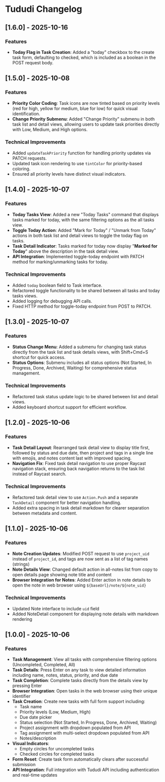 # Tududi Changelog

## [1.6.0] - 2025-10-16

### Features
- **Today Flag in Task Creation**: Added a "today" checkbox to the create task form, defaulting to checked, which is included as a boolean in the POST request body.

## [1.5.0] - 2025-10-08

### Features
- **Priority Color Coding**: Task icons are now tinted based on priority levels (red for high, yellow for medium, blue for low) for quick visual identification.
- **Change Priority Submenu**: Added "Change Priority" submenu in both task list and detail views, allowing users to update task priorities directly with Low, Medium, and High options.

### Technical Improvements
- Added `updateTaskPriority` function for handling priority updates via PATCH requests.
- Updated task icon rendering to use `tintColor` for priority-based coloring.
- Ensured all priority levels have distinct visual indicators.

## [1.4.0] - 2025-10-07

### Features
- **Today Tasks View**: Added a new "Today Tasks" command that displays tasks marked for today, with the same filtering options as the all tasks view.
- **Toggle Today Action**: Added "Mark for Today" / "Unmark from Today" actions in both task list and detail views to toggle the today flag on tasks.
- **Task Detail Indicator**: Tasks marked for today now display "**Marked for Today**" above the description in the task detail view.
- **API Integration**: Implemented toggle-today endpoint with PATCH method for marking/unmarking tasks for today.

### Technical Improvements
- Added `today` boolean field to Task interface.
- Refactored toggle functionality to be shared between all tasks and today tasks views.
- Added logging for debugging API calls.
- Fixed HTTP method for toggle-today endpoint from POST to PATCH.

## [1.3.0] - 2025-10-07

### Features
- **Status Change Menu**: Added a submenu for changing task status directly from the task list and task details views, with Shift+Cmd+S shortcut for quick access.
- **Status Options**: Submenu includes all status options (Not Started, In Progress, Done, Archived, Waiting) for comprehensive status management.

### Technical Improvements
- Refactored task status update logic to be shared between list and detail views.
- Added keyboard shortcut support for efficient workflow.

## [1.2.0] - 2025-10-06

### Features
- **Task Detail Layout**: Rearranged task detail view to display title first, followed by status and due date, then project and tags in a single line with emojis, and notes content last with improved spacing.
- **Navigation Fix**: Fixed task detail navigation to use proper Raycast navigation stack, ensuring back navigation returns to the task list instead of Raycast search.

### Technical Improvements
- Refactored task detail view to use `Action.Push` and a separate `TaskDetail` component for better navigation handling.
- Added extra spacing in task detail markdown for clearer separation between metadata and content.

## [1.1.0] - 2025-10-06

### Features
- **Note Creation Updates**: Modified POST request to use `project_uid` instead of `project_id`, and tags are now sent as a list of tag names (strings)
- **Note Details View**: Changed default action in all-notes list from copy to open details page showing note title and content
- **Browser Integration for Notes**: Added Enter action in note details to open the note in web browser using `${baseUrl}/note/${note_uid}`

### Technical Improvements
- Updated Note interface to include `uid` field
- Added NoteDetail component for displaying note details with markdown rendering

## [1.0.0] - 2025-10-06

### Features
- **Task Management**: View all tasks with comprehensive filtering options (Uncompleted, Completed, All)
- **Task Details**: Press Enter on any task to view detailed information including name, notes, status, priority, and due date
- **Task Completion**: Complete tasks directly from the details view by pressing Enter
- **Browser Integration**: Open tasks in the web browser using their unique identifier
- **Task Creation**: Create new tasks with full form support including:
  - Task name
  - Priority levels (Low, Medium, High)
  - Due date picker
  - Status selection (Not Started, In Progress, Done, Archived, Waiting)
  - Project assignment with dropdown populated from API
  - Tag assignment with multi-select dropdown populated from API
  - Notes/description
- **Visual Indicators**: 
  - Empty circles for uncompleted tasks
  - Checked circles for completed tasks
- **Form Reset**: Create task form automatically clears after successful submission
- **API Integration**: Full integration with Tududi API including authentication and real-time updates

